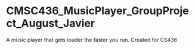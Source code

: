# CMSC436_MusicPlayer_GroupProject_August_Javier
 A music player that gets louder the faster you run. Created for CS436
